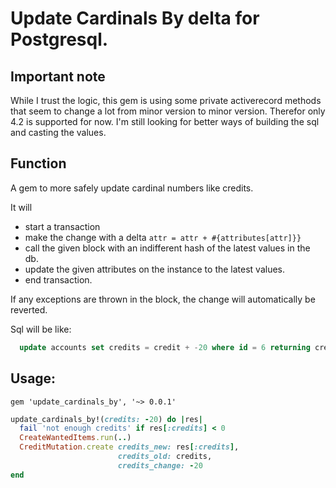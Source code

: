 # Update Cardinals By delta for Postgresql.

## Important note

While I trust the logic, this gem is using some private activerecord methods that seem to change a lot from minor version to minor version. Therefor only 4.2 is supported for now. I'm still looking for better ways of building the sql and casting the values.

## Function

A gem to more safely update cardinal numbers like credits.

It will
* start a transaction
* make the change with a delta `attr = attr + #{attributes[attr]}}`
* call the given block with an indifferent hash of the latest values in the db.
* update the given attributes on the instance to the latest values.
* end transaction.

If any exceptions are thrown in the block, the change will automatically be reverted.

Sql will be like:

```sql
  update accounts set credits = credit + -20 where id = 6 returning credits
```

## Usage:

```Gemfile
gem 'update_cardinals_by', '~> 0.0.1'
```

```ruby
update_cardinals_by!(credits: -20) do |res|
  fail 'not enough credits' if res[:credits] < 0
  CreateWantedItems.run(..)
  CreditMutation.create credits_new: res[:credits],
                        credits_old: credits,
                        credits_change: -20
end
```
